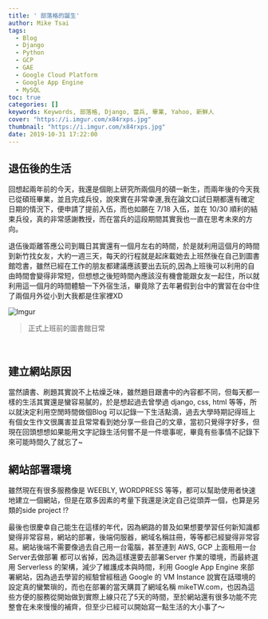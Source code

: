 ```yaml
---
title: ' 部落格的誕生'
author: Mike Tsai
tags:
  - Blog
  - Django
  - Python
  - GCP
  - GAE
  - Google Cloud Platform
  - Google App Engine
  - MySQL
toc: true
categories: []
keywords: Keywords, 部落格, Django, 當兵, 畢業, Yahoo, 新鮮人
cover: "https://i.imgur.com/x84rxps.jpg"
thumbnail: "https://i.imgur.com/x84rxps.jpg"
date: 2019-10-31 17:22:00
---
```


## 退伍後的生活

回想起兩年前的今天，我還是個剛上研究所兩個月的碩一新生，而兩年後的今天我已從碩班畢業，並且完成兵役，說來實在非常幸運,我在論文口試日期都還有確定日期的情況下，便申請了提前入伍，而也如願在 7/18 入伍，並在 10/30 順利的結束兵役，真的非常感謝教授，而在當兵的這段期間其實我也一直在思考未來的方向。

退伍後距離答應公司到職日其實還有一個月左右的時間，於是就利用這個月的時間到新竹找女友，大約一週三天，每天的行程就是起床載她去上班然後在自己到圖書館唸書，雖然已經在工作的朋友都建議應該要出去玩的,因為上班後可以利用的自由時間會變得非常短，但想想之後短時間內應該沒有機會能跟女友一起住，所以就利用這一個月的時間體驗一下外宿生活，畢竟除了去年暑假到台中的實習在台中住了兩個月外從小到大我都是住家裡XD
<!-- more -->

![Imgur](https://i.imgur.com/x84rxps.jpg)
> 正式上班前的圖書館日常


<br/>


## 建立網站原因
當然讀書、刷題其實說不上枯燥乏味，雖然題目跟書中的內容都不同，但每天都一樣的生活其實還是蠻容易膩的，於是想起過去曾學過 django, css, html 等等，所以就決定利用空閒時間做個Blog 可以記錄一下生活點滴，過去大學時期記得班上有個女生作文很厲害並且常常看到她分享一些自己的文章，當初只覺得字好多，但現在回頭想想如果能用文字記錄生活何嘗不是一件壞事呢，畢竟有些事情不記錄下來可能時間久了就忘了~

## 網站部署環境
雖然現在有很多服務像是 WEEBLY, WORDPRESS 等等，都可以幫助使用者快速地建立一個網站，但是在眾多因素的考量下我還是決定自己從頭弄一個，也算是另類的side project !? 

最後也很慶幸自己能生在這樣的年代，因為網路的普及如果想要學習任何新知識都變得非常容易，網站的部署，後端伺服器，網域名稱註冊，等等都已經變得非常容易。網站後端不需要像過去自己用一台電腦，甚至連到 AWS, GCP 上面租用一台Server去做部署 都可以省掉，因為這樣還要去部署Server 作業的環境，而最終選用 Serverless 的架構，減少了維護成本與時間，利用 Google App Engine 來部署網站，因為過去學習的經驗曾經租過 Google 的 VM Instance 說實在話環境的設定真的蠻繁瑣的，而也在部署的當天購買了網域名稱 mikeTW.com，也因為這些方便的服務從開始做到實際上線只花了5天的時間，至於網站還有很多功能不完整會在未來慢慢的補齊，但至少已經可以開始寫一點生活的大小事了～








